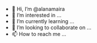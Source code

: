 - 👋 Hi, I’m @alanamaira
- 👀 I’m interested in ...
- 🌱 I’m currently learning ...
- 💞️ I’m looking to collaborate on ...
- 📫 How to reach me ...

<!---
alanamaira/alanamaira is a ✨ special ✨ repository because its `README.md` (this file) appears on your GitHub profile.
You can click the Preview link to take a look at your changes.
--->
